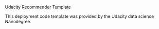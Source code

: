 Udacity Recommender Template

This deployment code template was provided by the Udacity data science Nanodegree.